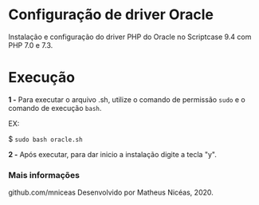 # Configuração de driver Oracle

Instalação e configuração do driver PHP do Oracle no Scriptcase 9.4 com PHP 7.0 e 7.3.

# Execução

__1 -__ Para executar o arquivo .sh, utilize o comando de permissão `sudo` e o comando de execução `bash`.

EX:

$ `sudo bash oracle.sh`

__2 -__ Após executar, para dar inicio a instalação digite a tecla "y".



### Mais informações

github.com/mniceas
Desenvolvido por Matheus Nicéas, 2020.

